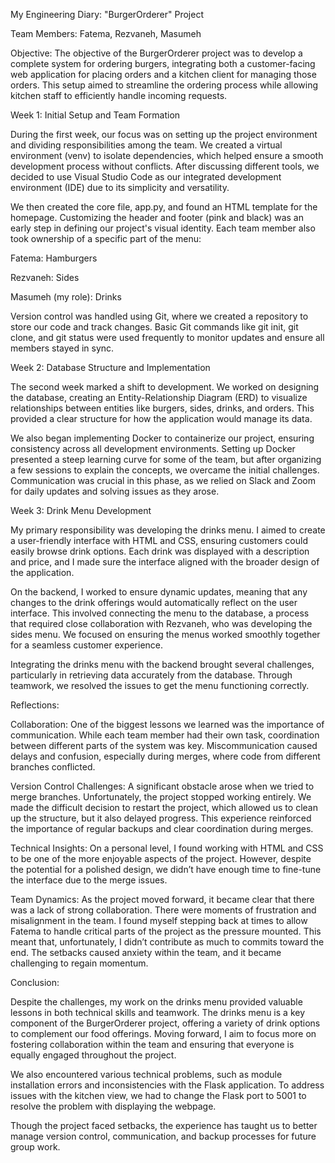 My Engineering Diary: "BurgerOrderer" Project

Team Members: Fatema, Rezvaneh, Masumeh

Objective:
The objective of the BurgerOrderer project was to develop a complete system for ordering burgers, integrating both a customer-facing web application for placing orders and a kitchen client for managing those orders. This setup aimed to streamline the ordering process while allowing kitchen staff to efficiently handle incoming requests.

Week 1: Initial Setup and Team Formation

During the first week, our focus was on setting up the project environment and dividing responsibilities among the team. We created a virtual environment (venv) to isolate dependencies, which helped ensure a smooth development process without conflicts. After discussing different tools, we decided to use Visual Studio Code as our integrated development environment (IDE) due to its simplicity and versatility.

We then created the core file, app.py, and found an HTML template for the homepage. Customizing the header and footer (pink and black) was an early step in defining our project's visual identity. Each team member also took ownership of a specific part of the menu:

Fatema: Hamburgers

Rezvaneh: Sides

Masumeh (my role): Drinks

Version control was handled using Git, where we created a repository to store our code and track changes. Basic Git commands like git init, git clone, and git status were used frequently to monitor updates and ensure all members stayed in sync.

Week 2: Database Structure and Implementation

The second week marked a shift to development. We worked on designing the database, creating an Entity-Relationship Diagram (ERD) to visualize relationships between entities like burgers, sides, drinks, and orders. This provided a clear structure for how the application would manage its data.

We also began implementing Docker to containerize our project, ensuring consistency across all development environments. Setting up Docker presented a steep learning curve for some of the team, but after organizing a few sessions to explain the concepts, we overcame the initial challenges. Communication was crucial in this phase, as we relied on Slack and Zoom for daily updates and solving issues as they arose.

Week 3: Drink Menu Development

My primary responsibility was developing the drinks menu. I aimed to create a user-friendly interface with HTML and CSS, ensuring customers could easily browse drink options. Each drink was displayed with a description and price, and I made sure the interface aligned with the broader design of the application.

On the backend, I worked to ensure dynamic updates, meaning that any changes to the drink offerings would automatically reflect on the user interface. This involved connecting the menu to the database, a process that required close collaboration with Rezvaneh, who was developing the sides menu. We focused on ensuring the menus worked smoothly together for a seamless customer experience.

Integrating the drinks menu with the backend brought several challenges, particularly in retrieving data accurately from the database. Through teamwork, we resolved the issues to get the menu functioning correctly.

Reflections:

Collaboration:
One of the biggest lessons we learned was the importance of communication. While each team member had their own task, coordination between different parts of the system was key. Miscommunication caused delays and confusion, especially during merges, where code from different branches conflicted.

Version Control Challenges:
A significant obstacle arose when we tried to merge branches. Unfortunately, the project stopped working entirely. We made the difficult decision to restart the project, which allowed us to clean up the structure, but it also delayed progress. This experience reinforced the importance of regular backups and clear coordination during merges.

Technical Insights:
On a personal level, I found working with HTML and CSS to be one of the more enjoyable aspects of the project. However, despite the potential for a polished design, we didn’t have enough time to fine-tune the interface due to the merge issues.

Team Dynamics:
As the project moved forward, it became clear that there was a lack of strong collaboration. There were moments of frustration and misalignment in the team. I found myself stepping back at times to allow Fatema to handle critical parts of the project as the pressure mounted. This meant that, unfortunately, I didn’t contribute as much to commits toward the end. The setbacks caused anxiety within the team, and it became challenging to regain momentum.

Conclusion:

Despite the challenges, my work on the drinks menu provided valuable lessons in both technical skills and teamwork. The drinks menu is a key component of the BurgerOrderer project, offering a variety of drink options to complement our food offerings. Moving forward, I aim to focus more on fostering collaboration within the team and ensuring that everyone is equally engaged throughout the project.

We also encountered various technical problems, such as module installation errors and inconsistencies with the Flask application. To address issues with the kitchen view, we had to change the Flask port to 5001 to resolve the problem with displaying the webpage.

Though the project faced setbacks, the experience has taught us to better manage version control, communication, and backup processes for future group work.
